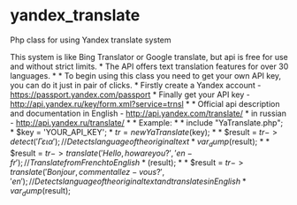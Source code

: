 yandex_translate
================

Php class for using Yandex translate system

This system is like Bing Translator or Google translate, but api is free for use and without strict limits.
     * The API offers text translation features for over 30 languages. 
     * 
     * To begin using this class you need to get your own API key, you can do it just in pair of clicks.
     * Firstly create a Yandex account - https://passport.yandex.com/passport
     * Finally get your API key - http://api.yandex.ru/key/form.xml?service=trnsl
     * 
     * Official api description and documentation in English - http://api.yandex.com/translate/
     *                                            in russian - http://api.yandex.ru/translate/
     * 
     * Example:
     * 
     * include "YaTranslate.php";
     * $key = 'YOUR_API_KEY';
     * $tr = new YaTranslate($key);
     * 
     * $result = $tr->detect('Γεια');                                  //Detects language of the original text
     * var_dump($result);
     * 
     * $result = $tr->translate('Hello, how are you?','en-fr');        //Translate from French to English
     * ($result);
     * 
     * $result = $tr->translate('Bonjour, comment allez-vous?','en');  //Detects language of the original text and translates in English
     * var_dump($result);